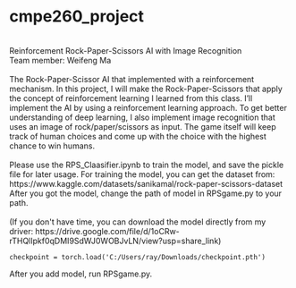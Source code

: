 # cmpe260_project
 </br>
Reinforcement Rock-Paper-Scissors AI with Image Recognition </br>
Team member: Weifeng Ma  </br>
</br>
The Rock-Paper-Scissor AI that implemented with a reinforcement mechanism. In this project, I will make the Rock-Paper-Scissors that apply the concept of reinforcement learning I learned from this class. I’ll implement the AI by using a reinforcement learning approach. To get better understanding of deep learning, I also implement image recognition that uses an image of rock/paper/scissors as input. The game itself will keep track of human choices and come up with the choice with the highest chance to win humans. </br>
</br>
Please use the RPS_Claasifier.ipynb to train the model, and save the pickle file for later usage. For training the model, you can get the dataset from: https://www.kaggle.com/datasets/sanikamal/rock-paper-scissors-dataset </br>
After you got the model, change the path of model in RPSgame.py to your path. </br>
</br>
(If you don't have time, you can download the model directly from my driver: https://drive.google.com/file/d/1oCRw-rTHQlIpkf0qDMI9SdWJ0WOBJvLN/view?usp=share_link)
</rb>

```
checkpoint = torch.load('C:/Users/ray/Downloads/checkpoint.pth')
```

After you add model, run RPSgame.py. </br>
</br>
</br>


